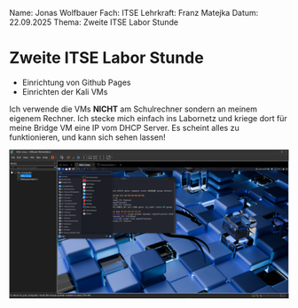 Name:        Jonas Wolfbauer
Fach:        ITSE
Lehrkraft:   Franz Matejka
Datum:       22.09.2025
Thema:       Zweite ITSE Labor Stunde

# Zweite ITSE Labor Stunde
- Einrichtung von Github Pages
- Einrichten der Kali VMs

Ich verwende die VMs **NICHT** am Schulrechner sondern an meinem eigenem Rechner.
Ich stecke mich einfach ins Labornetz und kriege dort für meine Bridge VM eine IP vom DHCP Server.
Es scheint alles zu funktionieren, und kann sich sehen lassen!


![Kali](https://github.com/JonasWolfbauer/4AHITS_ITSE_Wolfbauer/blob/main/Berichte/Figures/Kali.PNG)
